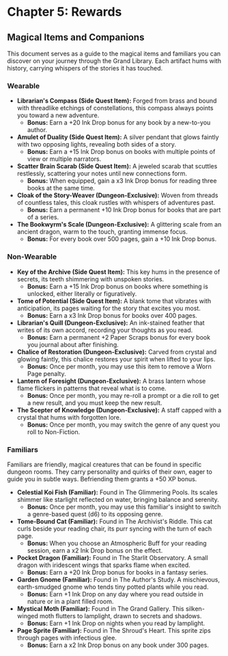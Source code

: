# Chapter 5: Rewards

## Magical Items and Companions
This document serves as a guide to the magical items and familiars you can discover on your journey through the Grand Library. Each artifact hums with history, carrying whispers of the stories it has touched.

### Wearable
* **Librarian's Compass (Side Quest Item):** Forged from brass and bound with threadlike etchings of constellations, this compass always points you toward a new adventure.
    * **Bonus:** Earn a +20 Ink Drop bonus for any book by a new-to-you author.
* **Amulet of Duality (Side Quest Item):** A silver pendant that glows faintly with two opposing lights, revealing both sides of a story.
    * **Bonus:** Earn a +15 Ink Drop bonus on books with multiple points of view or multiple narrators.
* **Scatter Brain Scarab (Side Quest Item):** A jeweled scarab that scuttles restlessly, scattering your notes until new connections form.
    * **Bonus:** When equipped, gain a x3 Ink Drop bonus for reading three books at the same time.
* **Cloak of the Story-Weaver (Dungeon-Exclusive):** Woven from threads of countless tales, this cloak rustles with whispers of adventures past.
    * **Bonus:** Earn a permanent +10 Ink Drop bonus for books that are part of a series.
* **The Bookwyrm's Scale (Dungeon-Exclusive):** A glittering scale from an ancient dragon, warm to the touch, granting immense focus.
    * **Bonus:** For every book over 500 pages, gain a +10 Ink Drop bonus.

### Non-Wearable
* **Key of the Archive (Side Quest Item):** This key hums in the presence of secrets, its teeth shimmering with unspoken stories.
    * **Bonus:** Earn a +15 Ink Drop bonus on books where something is unlocked, either literally or figuratively.
* **Tome of Potential (Side Quest Item):** A blank tome that vibrates with anticipation, its pages waiting for the story that excites you most.
    * **Bonus:** Earn a x3 Ink Drop bonus for books over 400 pages.
* **Librarian's Quill (Dungeon-Exclusive):** An ink-stained feather that writes of its own accord, recording your thoughts as you read.
    * **Bonus:** Earn a permanent +2 Paper Scraps bonus for every book you journal about after finishing.
* **Chalice of Restoration (Dungeon-Exclusive):** Carved from crystal and glowing faintly, this chalice restores your spirit when lifted to your lips.
    * **Bonus:** Once per month, you may use this item to remove a Worn Page penalty.
* **Lantern of Foresight (Dungeon-Exclusive):** A brass lantern whose flame flickers in patterns that reveal what is to come.
    * **Bonus:** Once per month, you may re-roll a prompt or a die roll to get a new result, and you must keep the new result.
* **The Scepter of Knowledge (Dungeon-Exclusive):** A staff capped with a crystal that hums with forgotten lore.
    * **Bonus:** Once per month, you may switch the genre of any quest you roll to Non-Fiction.

### Familiars
Familiars are friendly, magical creatures that can be found in specific dungeon rooms. They carry personality and quirks of their own, eager to guide you in subtle ways. Befriending them grants a +50 XP bonus.

* **Celestial Koi Fish (Familiar):** Found in The Glimmering Pools. Its scales shimmer like starlight reflected on water, bringing balance and serenity.
    * **Bonus:** Once per month, you may use this familiar's insight to switch a genre-based quest (d6) to its opposing genre.
* **Tome-Bound Cat (Familiar):** Found in The Archivist's Riddle. This cat curls beside your reading chair, its purr syncing with the turn of each page.
    * **Bonus:** When you choose an Atmospheric Buff for your reading session, earn a x2 Ink Drop bonus on the effect.
* **Pocket Dragon (Familiar):** Found in The Starlit Observatory. A small dragon with iridescent wings that sparks flame when excited.
    * **Bonus:** Earn a +20 Ink Drop bonus for books in a fantasy series.
* **Garden Gnome (Familiar):** Found in The Author's Study. A mischievous, earth-smudged gnome who tends tiny potted plants while you read.
    * **Bonus:** Earn +1 Ink Drop on any day where you read outside in nature or in a plant filled room.
* **Mystical Moth (Familiar):** Found in The Grand Gallery. This silken-winged moth flutters to lamplight, drawn to secrets and shadows.
    * **Bonus:** Earn +1 Ink Drop on nights when you read by lamplight.
* **Page Sprite (Familiar):** Found in The Shroud's Heart. This sprite zips through pages with infectious glee.
    * **Bonus:** Earn a x2 Ink Drop bonus on any book under 300 pages.